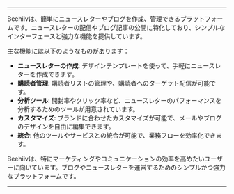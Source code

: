 
---

Beehiivは、簡単にニュースレターやブログを作成、管理できるプラットフォームです。ニュースレターの配信やブログ記事の公開に特化しており、シンプルなインターフェースと強力な機能を提供しています。

主な機能には以下のようなものがあります：

- **ニュースレターの作成**: デザインテンプレートを使って、手軽にニュースレターを作成できます。
- **購読者管理**: 購読者リストの管理や、購読者へのターゲット配信が可能です。
- **分析ツール**: 開封率やクリック率など、ニュースレターのパフォーマンスを分析するためのツールが用意されています。
- **カスタマイズ**: ブランドに合わせたカスタマイズが可能で、メールやブログのデザインを自由に編集できます。
- **統合**: 他のツールやサービスとの統合が可能で、業務フローを効率化できます。

Beehiivは、特にマーケティングやコミュニケーションの効率を高めたいユーザーに向いています。ブログやニュースレターを運営するためのシンプルかつ強力なプラットフォームです。

---
